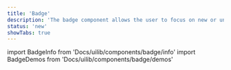 ```yaml
---
title: 'Badge'
description: 'The badge component allows the user to focus on new or unread content or notifications'
status: 'new'
showTabs: true
---
```


import BadgeInfo from 'Docs/uilib/components/badge/info'
import BadgeDemos from 'Docs/uilib/components/badge/demos'

<BadgeInfo />
<BadgeDemos />
